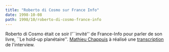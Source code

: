 ```yaml
---
title: "Roberto di Cosmo sur France Info"
date: 1998-10-08
path: 1998/10/roberto-di-cosmo-france-info
---
```


<P>
Roberto di Cosmo était ce soir l'``invité'' de France-Info
pour parler de son livre, ``Le hold-up planétaire''. <A HREF="mailto:mollo@iut-bm.univ-fcomte.fr">Mathieu Chappuis</A> à réalisé une <A HREF="http://www.linux-center.org/articles/9810/roberto.html">transcription</A>
de l'interview.
</P>



